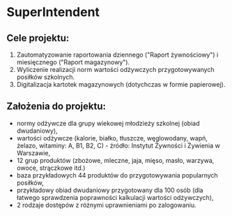 # SuperIntendent

## Cele projektu:
1. Zautomatyzowanie raportowania dziennego ("Raport żywnościowy") i miesięcznego ("Raport magazynowy").
2. Wyliczenie realizacji norm wartości odżywczych przygotowywanych posiłków szkolnych. 
3. Digitalizacja kartotek magazynowych (dotychczas w formie papierowej). 

## Założenia do projektu:
- normy odżywcze dla grupy wiekowej młodzieży szkolnej (obiad dwudaniowy),
- wartości odżywcze (kalorie, białko, tłuszcze, węglowodany, wapń, żelazo, witaminy: A, B1, B2, C) - źródło: Instytut Żywności i Żywienia w Warszawie,
- 12 grup produktów (zbożowe, mleczne, jaja, mięso, masło, warzywa, owoce, strączkowe itd.)
- baza przykładowych 44 produktów do przygotowywania popularnych posiłków,
- przykładowy obiad dwudaniowy przygotowany dla 100 osób (dla łatwego sprawdzenia poprawności kalkulacji wartości odżywczych),
- 2 rodzaje dostępów z różnymi uprawnieniami po zalogowaniu.

